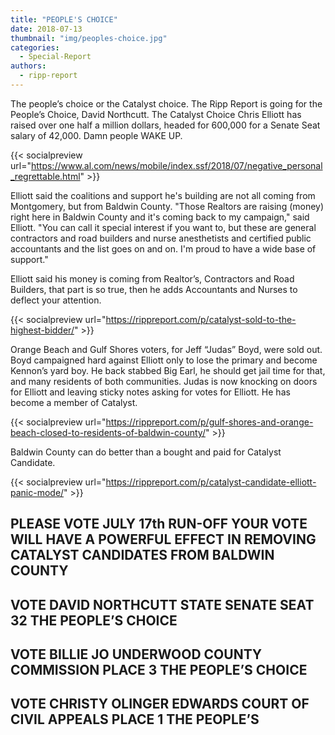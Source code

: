 ```yaml
---
title: "PEOPLE'S CHOICE"
date: 2018-07-13
thumbnail: "img/peoples-choice.jpg"
categories: 
  - Special-Report
authors: 
  - ripp-report
---
```


The people’s choice or the Catalyst choice. The Ripp Report is going for the People’s Choice, David Northcutt. The Catalyst Choice Chris Elliott has raised over one half a million dollars, headed for 600,000 for a Senate Seat salary of 42,000. Damn people WAKE UP.

{{< socialpreview url="https://www.al.com/news/mobile/index.ssf/2018/07/negative_personal_regrettable.html" >}}

Elliott said the coalitions and support he's building are not all coming from Montgomery, but from Baldwin County. "Those Realtors are raising (money) right here in Baldwin County and it's coming back to my campaign," said Elliott. "You can call it special interest if you want to, but these are general contractors and road builders and nurse anesthetists and certified public accountants and the list goes on and on. I'm proud to have a wide base of support."

Elliott said his money is coming from Realtor’s, Contractors and Road Builders, that part is so true, then he adds Accountants and Nurses to deflect your attention.

{{< socialpreview url="https://rippreport.com/p/catalyst-sold-to-the-highest-bidder/" >}}

Orange Beach and Gulf Shores voters, for Jeff “Judas” Boyd, were sold out. Boyd campaigned hard against Elliott only to lose the primary and become Kennon’s yard boy. He back stabbed Big Earl, he should get jail time for that, and many residents of both communities. Judas is now knocking on doors for Elliott and leaving sticky notes asking for votes for Elliott. He has become a member of Catalyst.

{{< socialpreview url="https://rippreport.com/p/gulf-shores-and-orange-beach-closed-to-residents-of-baldwin-county/" >}}

Baldwin County can do better than a bought and paid for Catalyst Candidate.

{{< socialpreview url="https://rippreport.com/p/catalyst-candidate-elliott-panic-mode/" >}}

## PLEASE VOTE JULY 17th RUN-OFF YOUR VOTE WILL HAVE A POWERFUL EFFECT IN REMOVING CATALYST CANDIDATES FROM BALDWIN COUNTY

## VOTE DAVID NORTHCUTT STATE SENATE SEAT 32 THE PEOPLE’S CHOICE

## VOTE BILLIE JO UNDERWOOD COUNTY COMMISSION PLACE 3 THE PEOPLE’S CHOICE

## VOTE CHRISTY OLINGER EDWARDS COURT OF CIVIL APPEALS PLACE 1 THE PEOPLE’S
